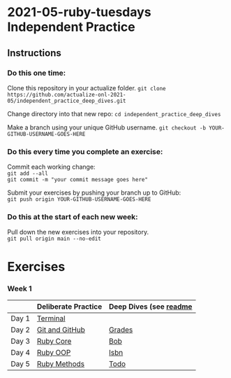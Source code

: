 # 2021-05-ruby-tuesdays Independent Practice

## Instructions

### Do this one time:

Clone this repository in your actualize folder.
`git clone https://github.com/actualize-onl-2021-05/independent_practice_deep_dives.git`

Change directory into that new repo:
`cd independent_practice_deep_dives`

Make a branch using your unique GitHub username.
`git checkout -b YOUR-GITHUB-USERNAME-GOES-HERE`

### Do this every time you complete an exercise:

Commit each working change:  
`git add --all`  
`git commit -m "your commit message goes here"`

Submit your exercises by pushing your branch up to GitHub:  
`git push origin YOUR-GITHUB-USERNAME-GOES-HERE`

### Do this at the start of each new week:

Pull down the new exercises into your repository.  
`git pull origin main --no-edit`

# Exercises

### Week 1

|       | Deliberate Practice       | Deep Dives (see [readme](DEEPDIVES_README.md) |
| ----- | ------------------------------------ | -------------------------------------------------------- |
| Day 1 | [Terminal](w01/terminal)             |                                                          |
| Day 2 | [Git and GitHub](w01/git_and_github) | [Grades](w01/grades)                                     |
| Day 3 | [Ruby Core](w01/ruby_core)           | [Bob](w01/bob)                                           |
| Day 4 | [Ruby OOP](w01/ruby_oop)             | [Isbn](w01/isbn)                                         |
| Day 5 | [Ruby Methods](w01/ruby_methods)     | [Todo](w01/todo)                                         |
